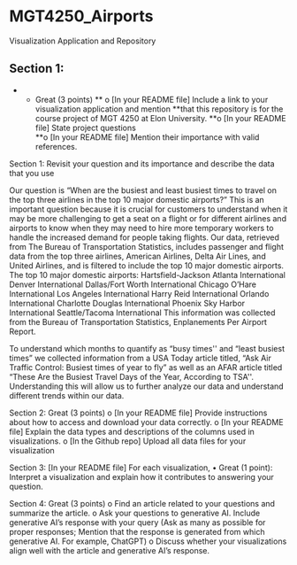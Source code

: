 # MGT4250_Airports
 Visualization Application and Repository

## Section 1:
* * Great (3 points) 
** o [In your README file] Include a link to your visualization application and mention 
**that this repository is for the course project of MGT 4250 at Elon University. 
**o [In your README file] State project questions  
**o [In your README file] Mention their importance with valid references.

Section 1: Revisit your question and its importance and describe the data that you use

Our question is “When are the busiest and least busiest times to travel on the top three airlines in the top 10 major domestic airports?” This is an important question because it is crucial for customers to understand when it may be more challenging to get a seat on a flight or for different airlines and airports to know when they may need to hire more temporary workers to handle the increased demand for people taking flights. Our data, retrieved from The Bureau of Transportation Statistics, includes passenger and flight data from the top three airlines, American Airlines, Delta Air Lines, and United Airlines, and is filtered to include the top 10 major domestic airports. 
The top 10 major domestic airports:
Hartsfield-Jackson Atlanta International
Denver International
Dallas/Fort Worth International
Chicago O’Hare International
Los Angeles International
Harry Reid International
Orlando International
Charlotte Douglas International
Phoenix Sky Harbor International
Seattle/Tacoma International
This information was collected from the Bureau of Transportation Statistics, Enplanements Per Airport Report.  

To understand which months to quantify as “busy times'' and “least busiest times” we collected information from a USA Today article titled, “Ask Air Traffic Control: Busiest times of year to fly” as well as an AFAR article titled “These Are the Busiest Travel Days of the Year, According to TSA''. Understanding this will allow us to further analyze our data and understand different trends within our data. 

Section 2:
Great (3 points) 
 o [In your README file] Provide instructions about how to access and download your data correctly. 
 o [In your README file] Explain the data types and descriptions of the columns used in visualizations. 
 o [In the Github repo] Upload all data files for your visualization

Section 3:
 [In your README file] For each visualization, 
 • Great (1 point): Interpret a visualization and explain how it contributes to answering 
your question. 

Section 4:
Great (3 points) 
 o Find an article related to your questions and summarize the article. 
 o Ask your questions to generative AI. Include generative AI’s response with your query (Ask as many as possible for proper responses; Mention that the response is generated from which generative AI. For example, ChatGPT) 
 o Discuss whether your visualizations align well with the article and generative AI’s response. 
